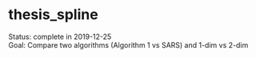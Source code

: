 # thesis_spline
Status: complete in 2019-12-25  
Goal: Compare two algorithms (Algorithm 1 vs SARS) and 1-dim vs 2-dim  
